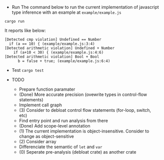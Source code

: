 
- Run
The command below to run the current implementation of javascript type inference with an example at `example/example.js`

`cargo run`

It reports like below:
```
[Detected cmp violation] Undefined == Number
  if (a == 10) { (example/example.js:3:4)
[Detected arithmetic violation] Undefined + Number
    if (a+10 < 30) { (example/example.js:4:6)
[Detected arithmetic violation] Bool + Bool
      b = false + true; (example/example.js:6:4)
```

- Test
`cargo test`


- TODO
    - Prepare function paramater
    - (Done) More accurate precision (ovewrite types in control-flow statements)
    - Implement call graph
    - (3) Consider to debloat control flow statements (for-loop, switch, etc)
    - Find entry point and run analysis from there
    - (Done) Add scope-level annotation
    - (1) The current implementation is object-insensitive. Consider to change as object-sensitive
    - (2) Consider array
    - Differenciate the semantic of `let` and `var`
    - (0) Seperate pre-analysis (debloat crate) as another crate
